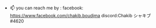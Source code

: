 
- 📫 you can reach me by :
  facebook: https://www.facebook.com/chakib.boudjma
  discord:Chakib シャキブ#4620

<!---
Chakib-Boudjema/Chakib-Boudjema is a ✨ special ✨ repository because its `README.md` (this file) appears on your GitHub profile.
You can click the Preview link to take a look at your changes.
--->
